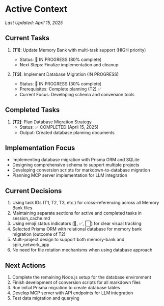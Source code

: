 # Active Context

*Last Updated: April 15, 2025*

## Current Tasks
1. **[T1]**: Update Memory Bank with multi-task support (HIGH priority)
   - Status: 🔄 IN PROGRESS (80% complete)
   - Next Steps: Finalize implementation and cleanup

2. **[T3]**: Implement Database Migration (IN PROGRESS)
   - Status: 🔄 IN PROGRESS (30% complete)
   - Prerequisites: Complete planning (T2) ✅
   - Current Focus: Developing schema and conversion tools

## Completed Tasks
1. **[T2]**: Plan Database Migration Strategy
   - Status: ✅ COMPLETED (April 15, 2025)
   - Output: Created database planning documents

## Implementation Focus
- Implementing database migration with Prisma ORM and SQLite
- Designing comprehensive schema to support multiple projects
- Developing conversion scripts for markdown-to-database migration
- Planning MCP server implementation for LLM integration

## Current Decisions
1. Using task IDs (T1, T2, T3, etc.) for cross-referencing across all Memory Bank files
2. Maintaining separate sections for active and completed tasks in session_cache.md
3. Using emoji status indicators (🔄, ✅, ⬜) for clear visual tracking
4. Selected Prisma ORM with relational database for memory bank migration (outcome of T2)
5. Multi-project design to support both memory-bank and spin_network_app
6. No need for file rotation mechanisms when using database approach

## Next Actions
1. Complete the remaining Node.js setup for the database environment
2. Finish development of conversion scripts for all markdown files
3. Run initial Prisma migration to create database tables
4. Develop MCP server with API endpoints for LLM integration
5. Test data migration and querying
